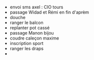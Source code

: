- envoi sms axel : CIO tours
- passage Widad et Rémi en fin d'aprèm
- douche
- ranger le balcon
- replanter pot cassé
- passage Manon bijou
- coudre caleçon maxime
- inscription sport
- ranger les draps
- 